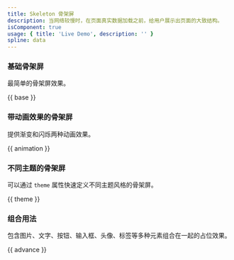 ```yaml
---
title: Skeleton 骨架屏
description: 当网络较慢时，在页面真实数据加载之前，给用户展示出页面的大致结构。
isComponent: true
usage: { title: 'Live Demo', description: '' }
spline: data
---
```


### 基础骨架屏

最简单的骨架屏效果。

{{ base }}

### 带动画效果的骨架屏

提供渐变和闪烁两种动画效果。

{{ animation }}

### 不同主题的骨架屏

可以通过 `theme` 属性快速定义不同主题风格的骨架屏。

{{ theme }}

### 组合用法

包含图片、文字、按钮、输入框、头像、标签等多种元素组合在一起的占位效果。

{{ advance }}